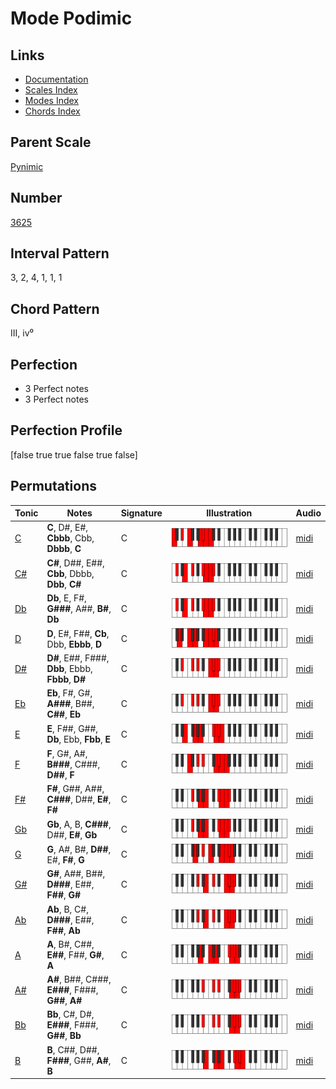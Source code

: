 # Mode Podimic

## Links

- [Documentation](index.md)
- [Scales Index](Scales.md)
- [Modes Index](Modes.md)
- [Chords Index](Chords.md)

## Parent Scale

[Pynimic](ScalePynimic.md)

## Number

[3625](https://ianring.com/musictheory/scales/3625)

## Interval Pattern

3, 2, 4, 1, 1, 1

## Chord Pattern

III, iv⁰

## Perfection

- 3 Perfect notes
- 3 Perfect notes

## Perfection Profile

[false true true false true false]

## Permutations

| Tonic | Notes | Signature | Illustration | Audio |
|-------|-------|-----------|--------------|-------|
| [C](ModeCNaturalPodimic.md) | **C**, D#, E#, **Cbbb**, Cbb, **Dbbb**, **C** | C | ![CNaturalPodimic](ModeCNaturalPodimic.png) | [midi](https://github.com/edipermadi/music/blob/main/docs/ModeCNaturalPodimic.mid?raw=true) |
| [C#](ModeCSharpPodimic.md) | **C#**, D##, E##, **Cbb**, Dbbb, **Dbb**, **C#** | C | ![CSharpPodimic](ModeCSharpPodimic.png) | [midi](https://github.com/edipermadi/music/blob/main/docs/ModeCSharpPodimic.mid?raw=true) |
| [Db](ModeDFlatPodimic.md) | **Db**, E, F#, **G###**, A##, **B#**, **Db** | C | ![DFlatPodimic](ModeDFlatPodimic.png) | [midi](https://github.com/edipermadi/music/blob/main/docs/ModeDFlatPodimic.mid?raw=true) |
| [D](ModeDNaturalPodimic.md) | **D**, E#, F##, **Cb**, Dbb, **Ebbb**, **D** | C | ![DNaturalPodimic](ModeDNaturalPodimic.png) | [midi](https://github.com/edipermadi/music/blob/main/docs/ModeDNaturalPodimic.mid?raw=true) |
| [D#](ModeDSharpPodimic.md) | **D#**, E##, F###, **Dbb**, Ebbb, **Fbbb**, **D#** | C | ![DSharpPodimic](ModeDSharpPodimic.png) | [midi](https://github.com/edipermadi/music/blob/main/docs/ModeDSharpPodimic.mid?raw=true) |
| [Eb](ModeEFlatPodimic.md) | **Eb**, F#, G#, **A###**, B##, **C##**, **Eb** | C | ![EFlatPodimic](ModeEFlatPodimic.png) | [midi](https://github.com/edipermadi/music/blob/main/docs/ModeEFlatPodimic.mid?raw=true) |
| [E](ModeENaturalPodimic.md) | **E**, F##, G##, **Db**, Ebb, **Fbb**, **E** | C | ![ENaturalPodimic](ModeENaturalPodimic.png) | [midi](https://github.com/edipermadi/music/blob/main/docs/ModeENaturalPodimic.mid?raw=true) |
| [F](ModeFNaturalPodimic.md) | **F**, G#, A#, **B###**, C###, **D##**, **F** | C | ![FNaturalPodimic](ModeFNaturalPodimic.png) | [midi](https://github.com/edipermadi/music/blob/main/docs/ModeFNaturalPodimic.mid?raw=true) |
| [F#](ModeFSharpPodimic.md) | **F#**, G##, A##, **C###**, D##, **E#**, **F#** | C | ![FSharpPodimic](ModeFSharpPodimic.png) | [midi](https://github.com/edipermadi/music/blob/main/docs/ModeFSharpPodimic.mid?raw=true) |
| [Gb](ModeGFlatPodimic.md) | **Gb**, A, B, **C###**, D##, **E#**, **Gb** | C | ![GFlatPodimic](ModeGFlatPodimic.png) | [midi](https://github.com/edipermadi/music/blob/main/docs/ModeGFlatPodimic.mid?raw=true) |
| [G](ModeGNaturalPodimic.md) | **G**, A#, B#, **D##**, E#, **F#**, **G** | C | ![GNaturalPodimic](ModeGNaturalPodimic.png) | [midi](https://github.com/edipermadi/music/blob/main/docs/ModeGNaturalPodimic.mid?raw=true) |
| [G#](ModeGSharpPodimic.md) | **G#**, A##, B##, **D###**, E##, **F##**, **G#** | C | ![GSharpPodimic](ModeGSharpPodimic.png) | [midi](https://github.com/edipermadi/music/blob/main/docs/ModeGSharpPodimic.mid?raw=true) |
| [Ab](ModeAFlatPodimic.md) | **Ab**, B, C#, **D###**, E##, **F##**, **Ab** | C | ![AFlatPodimic](ModeAFlatPodimic.png) | [midi](https://github.com/edipermadi/music/blob/main/docs/ModeAFlatPodimic.mid?raw=true) |
| [A](ModeANaturalPodimic.md) | **A**, B#, C##, **E##**, F##, **G#**, **A** | C | ![ANaturalPodimic](ModeANaturalPodimic.png) | [midi](https://github.com/edipermadi/music/blob/main/docs/ModeANaturalPodimic.mid?raw=true) |
| [A#](ModeASharpPodimic.md) | **A#**, B##, C###, **E###**, F###, **G##**, **A#** | C | ![ASharpPodimic](ModeASharpPodimic.png) | [midi](https://github.com/edipermadi/music/blob/main/docs/ModeASharpPodimic.mid?raw=true) |
| [Bb](ModeBFlatPodimic.md) | **Bb**, C#, D#, **E###**, F###, **G##**, **Bb** | C | ![BFlatPodimic](ModeBFlatPodimic.png) | [midi](https://github.com/edipermadi/music/blob/main/docs/ModeBFlatPodimic.mid?raw=true) |
| [B](ModeBNaturalPodimic.md) | **B**, C##, D##, **F###**, G##, **A#**, **B** | C | ![BNaturalPodimic](ModeBNaturalPodimic.png) | [midi](https://github.com/edipermadi/music/blob/main/docs/ModeBNaturalPodimic.mid?raw=true) |
